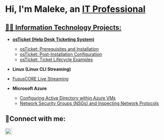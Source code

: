 <h1>Hi, I'm Maleke, an <a href="https://www.linkedin.com/in/mwtechwiz/">IT Professional</h1>

<h2>👨‍💻 Information Technology Projects:</h2>

- <b>osTicket (Help Desk Ticketing System)</b>
  - [osTicket: Prerequisites and Installation](https://github.com/techwiz77777/osticket-prereqs)
  - [osTicket: Post-Installation Configuration](https://github.com/techwiz77777/post-install-config)
  - [osTicket: Ticket Lifecycle Examples](https://github.com/techwiz77777/ticket-lifecycle)
 
 - <b> Linux (Linux CLI Streaming)</b>
- [FususCORE Live Streaming](https://github.com/mwtechwiz/Fusus-Core-Simulation)

  
- <b>Microsoft Azure</b>
  - [Configuring Active Directory within Azure VMs](https://github.com/techwiz77777/configue-ad)
  - [Network Security Groups (NSGs) and Inspecting Network Protocols](https://github.com/techwiz77777/azure-network-protocols/tree/main)

<h2>🤳Connect with me:</h2>

[<img align="left" alt="Josh | LinkedIn" width="22px" src="https://cdn.jsdelivr.net/npm/simple-icons@v3/icons/linkedin.svg" />][linkedin]

[linkedin]: https://www.linkedin.com/in/mwtechwiz
